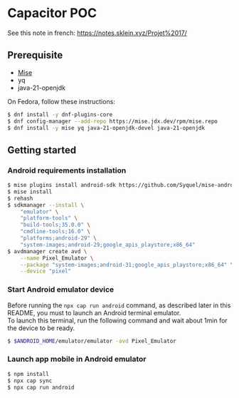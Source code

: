 # Capacitor POC

See this note in french: https://notes.sklein.xyz/Projet%2017/

## Prerequisite

- [Mise](https://mise.jdx.dev/installing-mise.html)
- yq
- java-21-openjdk

On Fedora, follow these instructions:

```sh
$ dnf install -y dnf-plugins-core
$ dnf config-manager --add-repo https://mise.jdx.dev/rpm/mise.repo
$ dnf install -y mise yq java-21-openjdk-devel java-21-openjdk
```

## Getting started

### Android requirements installation

```sh
$ mise plugins install android-sdk https://github.com/Syquel/mise-android-sdk.git
$ mise install
$ rehash
$ sdkmanager --install \
    "emulator" \
    "platform-tools" \
    "build-tools;35.0.0" \
    "cmdline-tools;16.0" \
    "platforms;android-29" \
    "system-images;android-29;google_apis_playstore;x86_64"
$ avdmanager create avd \
    --name Pixel_Emulator \
    --package "system-images;android-31;google_apis_playstore;x86_64" \
    --device "pixel"
```

### Start Android emulator device

Before running the `npx cap run android` command, as described later in this README, you must to launch an Android terminal emulator.  
To launch this terminal, run the following command and wait about 1min for the device to be ready.

```sh
$ $ANDROID_HOME/emulator/emulator -avd Pixel_Emulator
```

### Launch app mobile in Android emulator

```sh
$ npm install
$ npx cap sync
$ npx cap run android
```
